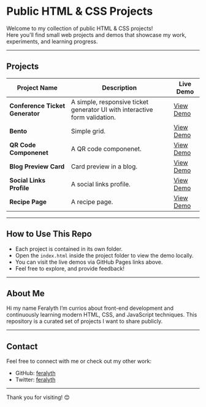 # Public HTML & CSS Projects

Welcome to my collection of public HTML & CSS projects!  
Here you'll find small web projects and demos that showcase my work, experiments, and learning progress.

---

## Projects

| Project Name                    | Description                                                                | Live Demo                                                                                     |
| ------------------------------- | -------------------------------------------------------------------------- | --------------------------------------------------------------------------------------------- |
| **Conference Ticket Generator** | A simple, responsive ticket generator UI with interactive form validation. | [View Demo](https://feralyth.github.io/html-css-public-projects/conference-ticket-generator/) |
| **Bento**                       | Simple grid.                                                               | [View Demo](https://feralyth.github.io/html-css-public-projects/bento/)                       |
| **QR Code Componenet**          | A QR code componenet.                                                      | [View Demo](https://feralyth.github.io/html-css-public-projects/qr-code-component/)           |
| **Blog Preview Card**           | Card preview in a blog.                                                    | [View Demo](https://feralyth.github.io/html-css-public-projects/blog-preview-card/)           |
| **Social Links Profile**        | A social links profile.                                                    | [View Demo](https://feralyth.github.io/html-css-public-projects/social-links-profile/)        |
| **Recipe Page**                 | A recipe page.                                                             | [View Demo](https://feralyth.github.io/html-css-public-projects/recipe-page/)                 |

---

## How to Use This Repo

- Each project is contained in its own folder.
- Open the `index.html` inside the project folder to view the demo locally.
- You can visit the live demos via GitHub Pages links above.
- Feel free to explore, and provide feedback!

---

## About Me

Hi my name Feralyth I’m currios about front-end development and continuously learning modern HTML, CSS, and JavaScript techniques. This repository is a curated set of projects I want to share publicly.

---

## Contact

Feel free to connect with me or check out my other work:

- GitHub: [feralyth](https://github.com/feralyth)
- Twitter: [feralyth](https://x.com/feralyth)

---

Thank you for visiting! 😊
